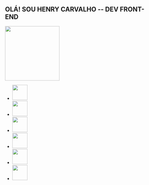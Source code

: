 <link rel="stylesheet" href="https://cdn.jsdelivr.net/gh/devicons/devicon@v2.15.1/devicon.min.css">
<h2>OLÁ! SOU HENRY CARVALHO -- DEV FRONT-END </h2>
<div>
<a href="https://github.com/HenryCL">
<img height="180em" src="https://github-readme-stats.vercel.app/api/top-langs/?username=HenryCL&layout=compact&langs_count=7&theme=dracula"/>
</div>
  <ul style="inline-block">
 <li> <img width="50px" src="https://cdn.jsdelivr.net/gh/devicons/devicon/icons/angularjs/angularjs-original.svg" /></li>
  <li><img width="50px" src="https://cdn.jsdelivr.net/gh/devicons/devicon/icons/html5/html5-original.svg" /></li>
  <li><img width="50px" src="https://cdn.jsdelivr.net/gh/devicons/devicon/icons/css3/css3-original.svg" /></li>
  <li><img width="50px" src="https://cdn.jsdelivr.net/gh/devicons/devicon/icons/javascript/javascript-original.svg" /></li>
  <li><img width="50px" src="https://cdn.jsdelivr.net/gh/devicons/devicon/icons/typescript/typescript-original.svg" /></li>
  <li><img width="50px" src="https://cdn.jsdelivr.net/gh/devicons/devicon/icons/python/python-original.svg" /></li>
  </ul>
